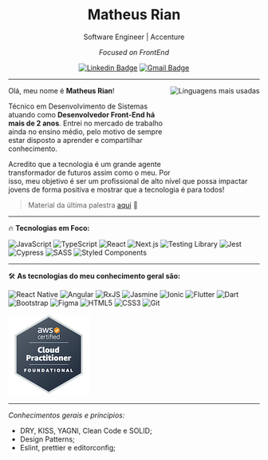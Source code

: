 <h1 align="center"> Matheus Rian </h1>

<div align="center">
Software Engineer | Accenture 
    
*Focused on FrontEnd*
 
 [![Linkedin Badge](https://img.shields.io/badge/-Matheus_Rian-1A2734?style=flat-square&logo=Linkedin&logoColor=white&link=https://www.linkedin.com/in/matheus-riann/)](https://www.linkedin.com/in/matheus-riann/) 
 [![Gmail Badge](https://img.shields.io/badge/-souzamatheusrian@gmail.com-1A2734?style=flat-square&logo=Gmail&logoColor=white&link=mailto:souzamatheusrian@gmail.com)](mailto:souzamatheusrian@gmail.com)
</div>

---

<div align="right">
     <a href="https://github.com/Matheus-Rian">
        <img height="180em" src="https://github-readme-stats.vercel.app/api/top-langs/?username=Matheus-Rian&hide=html&layout=compact&&show_icons=true&line_height=27&count_private=true&theme=radical"
        alt="Linguagens mais usadas" align="right">
    </a>
</div>


Olá, meu nome é **Matheus Rian**!

Técnico em Desenvolvimento de Sistemas atuando como **Desenvolvedor Front-End há mais de 2 anos**. Entrei no mercado de trabalho ainda no ensino médio, pelo motivo de sempre estar disposto a aprender e compartilhar conhecimento.

Acredito que a tecnologia é um grande agente transformador de futuros assim como o meu. Por isso, meu objetivo é ser um profissional de alto nível que possa impactar jovens de forma positiva e mostrar que a tecnologia é para todos!

> Material da última palestra [aqui](https://lnkd.in/dbCQ4pCr) 📄

---

🔥 **Tecnologias em Foco:**

  
  ![JavaScript](https://img.shields.io/badge/-JavaScript-F7B93E?style=flat-square&logo=javascript&logoColor=fff)
  ![TypeScript](https://img.shields.io/badge/-TypeScript-3178C6?style=flat-square&logo=typescript&logoColor=fff)
  ![React](https://img.shields.io/badge/-React.js-45b8d8?style=flat-square&logo=react&logoColor=white)
  ![Next.js](https://img.shields.io/badge/-Next.js-0D1117?style=flat-square&logo=next.js&logoColor=white)
  ![Testing Library](https://img.shields.io/badge/-Testing%20Library-ED4D53?style=flat-square&logo=testing-library&logoColor=white)
  ![Jest](https://img.shields.io/badge/-Jest-99435B?style=flat-square&logo=jest&logoColor=white)
  ![Cypress](https://img.shields.io/badge/-Cypress-1A2734?style=flat-square&logo=cypress&logoColor=white)
  ![SASS](https://img.shields.io/badge/-SASS-C76494?style=flat-square&logo=sass&logoColor=white)
  ![Styled Components](https://img.shields.io/badge/-Styled_Components-db7092?style=flat-square&logo=styled-components&logoColor=white)

 
---

🛠 **As tecnologias do meu conhecimento geral são:**

  ![React Native](https://img.shields.io/badge/-React%20Native-45b8d8?style=flat-square&logo=react&logoColor=white)
  ![Angular](https://img.shields.io/badge/-Angular-BD002E?style=flat-square&logo=angular&logoColor=white)
  ![RxJS](https://img.shields.io/badge/rxjs-%23B7178C.svg?style=flat-square&logo=reactivex&logoColor=white)
  ![Jasmine](https://img.shields.io/badge/-Jasmine-8A4182?style=flat-square&logo=jasmine&logoColor=white)
  ![Ionic](https://img.shields.io/badge/-Ionic-84AAF7?style=flat-square&logo=ionic&logoColor=white)
  ![Flutter](https://img.shields.io/badge/-Flutter-075B9A?style=flat-square&logo=flutter&logoColor=white)
  ![Dart](https://img.shields.io/badge/-Dart-2BB7F6?style=flat-square&logo=dart&logoColor=white)
  ![Bootstrap](https://img.shields.io/badge/-Bootstrap-533B78?style=flat-square&logo=bootstrap&logoColor=white)
  ![Figma](https://img.shields.io/badge/-Figma-F46255?style=flat-square&logo=figma&logoColor=white)
  ![HTML5](https://img.shields.io/badge/-HTML5-E34F26?style=flat-square&logo=html5&logoColor=white)
  ![CSS3](https://img.shields.io/badge/-CSS3-549FDE?style=flat-square&logo=css3&logoColor=white)
  ![Git](https://img.shields.io/badge/-Git-F05032?style=flat-square&logo=git&logoColor=white)
  
  ![AWS](assets/aws-certified-cloud-practitioner.png)
  
---
  
*Conhecimentos gerais e príncipios:*

<!-- - Test-Driven Design; -->
- DRY, KISS, YAGNI, Clean Code e SOLID;
- Design Patterns;
- Eslint, prettier e editorconfig;

